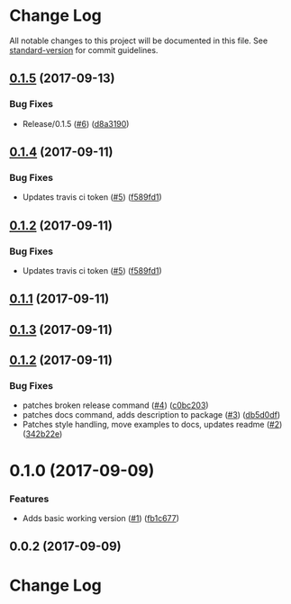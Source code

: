 # Change Log

All notable changes to this project will be documented in this file. See [standard-version](https://github.com/conventional-changelog/standard-version) for commit guidelines.

<a name="0.1.5"></a>
## [0.1.5](https://github.com/techcoop/boilerplate-javascript-library/compare/v0.1.4...v0.1.5) (2017-09-13)


### Bug Fixes

* Release/0.1.5 ([#6](https://github.com/techcoop/boilerplate-javascript-library/issues/6)) ([d8a3190](https://github.com/techcoop/boilerplate-javascript-library/commit/d8a3190))



<a name="0.1.4"></a>
## [0.1.4](https://github.com/techcoop/boilerplate-javascript-library/compare/v0.1.1...v0.1.4) (2017-09-11)


### Bug Fixes

* Updates travis ci token ([#5](https://github.com/techcoop/boilerplate-javascript-library/issues/5)) ([f589fd1](https://github.com/techcoop/boilerplate-javascript-library/commit/f589fd1))



<a name="0.1.2"></a>
## [0.1.2](https://github.com/techcoop/boilerplate-javascript-library/compare/v0.1.1...v0.1.2) (2017-09-11)


### Bug Fixes

* Updates travis ci token ([#5](https://github.com/techcoop/boilerplate-javascript-library/issues/5)) ([f589fd1](https://github.com/techcoop/boilerplate-javascript-library/commit/f589fd1))



<a name="0.1.1"></a>
## [0.1.1](https://github.com/techcoop/boilerplate-javascript-library/compare/v0.1.3...v0.1.1) (2017-09-11)



<a name="0.1.3"></a>
## [0.1.3](https://github.com/techcoop/boilerplate-javascript-library/compare/v0.1.2...v0.1.3) (2017-09-11)



<a name="0.1.2"></a>
## [0.1.2](https://github.com/techcoop/boilerplate-javascript-library/compare/v0.1.0...v0.1.2) (2017-09-11)


### Bug Fixes

* patches broken release command ([#4](https://github.com/techcoop/boilerplate-javascript-library/issues/4)) ([c0bc203](https://github.com/techcoop/boilerplate-javascript-library/commit/c0bc203))
* patches docs command, adds description to package ([#3](https://github.com/techcoop/boilerplate-javascript-library/issues/3)) ([db5d0df](https://github.com/techcoop/boilerplate-javascript-library/commit/db5d0df))
* Patches style handling, move examples to docs, updates readme ([#2](https://github.com/techcoop/boilerplate-javascript-library/issues/2)) ([342b22e](https://github.com/techcoop/boilerplate-javascript-library/commit/342b22e))



<a name="0.1.0"></a>
# 0.1.0 (2017-09-09)


### Features

* Adds basic working version ([#1](https://github.com/techcoop/boilerplate-javascript-library/issues/1)) ([fb1c677](https://github.com/techcoop/boilerplate-javascript-library/commit/fb1c677))



<a name="0.0.2"></a>
## 0.0.2 (2017-09-09)



# Change Log